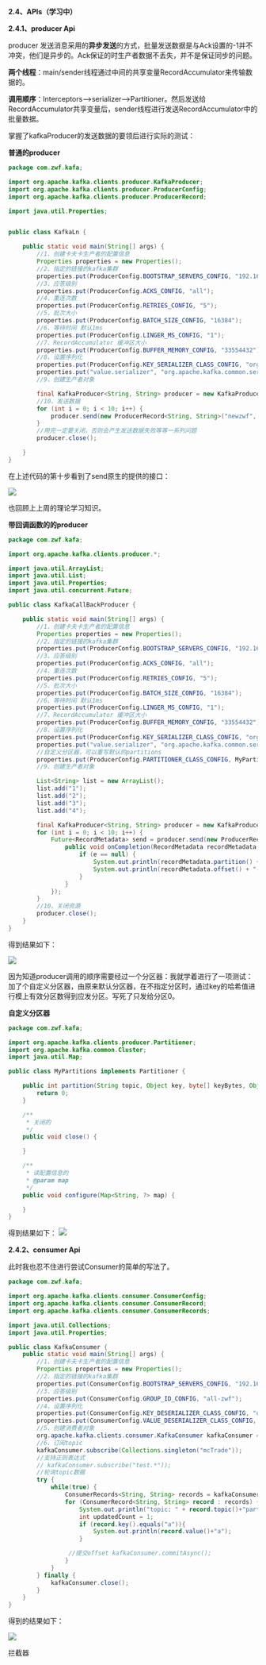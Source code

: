 
**2.4、APIs（学习中）**

**2.4.1、producer Api**

producer 发送消息采用的**异步发送**的方式，批量发送数据是与Ack设置的-1并不冲突，他们是异步的。Ack保证的时生产者数据不丢失，并不是保证同步的问题。

**两个线程**：main/sender线程通过中间的共享变量RecordAccumulator来传输数据的。

**调用顺序**：Interceptors-->serializer-->Partitioner。然后发送给RecordAccumulator共享变量后，sender线程进行发送RecordAccumulator中的批量数据。

掌握了kafkaProducer的发送数据的要领后进行实际的测试：

**普通的producer**
``` java
package com.zwf.kafa;

import org.apache.kafka.clients.producer.KafkaProducer;
import org.apache.kafka.clients.producer.ProducerConfig;
import org.apache.kafka.clients.producer.ProducerRecord;

import java.util.Properties;


public class KafkaLn {

    public static void main(String[] args) {
        //1、创建卡夫卡生产者的配置信息
        Properties properties = new Properties();
        //2、指定的链接的kafka集群
        properties.put(ProducerConfig.BOOTSTRAP_SERVERS_CONFIG, "192.168.131.131:9092,192.168.131.128:9092,192.168.131.129:9092");
        //3、应答级别
        properties.put(ProducerConfig.ACKS_CONFIG, "all");
        //4、重连次数
        properties.put(ProducerConfig.RETRIES_CONFIG, "5");
        //5、批次大小
        properties.put(ProducerConfig.BATCH_SIZE_CONFIG, "16384");
        //6、等待时间 默认1ms
        properties.put(ProducerConfig.LINGER_MS_CONFIG, "1");
        //7、RecordAccumulator 缓冲区大小
        properties.put(ProducerConfig.BUFFER_MEMORY_CONFIG, "33554432");
        //8、设置序列化
        properties.put(ProducerConfig.KEY_SERIALIZER_CLASS_CONFIG, "org.apache.kafka.common.serialization.StringSerializer");
        properties.put("value.serializer", "org.apache.kafka.common.serialization.StringSerializer");
        //9、创建生产者对象

        final KafkaProducer<String, String> producer = new KafkaProducer<String, String>(properties);
        //10、发送数据
        for (int i = 0; i < 10; i++) {
            producer.send(new ProducerRecord<String, String>("newzwf", 0, i+"" ,"zwftestproducer"+i));
        }
        //用完一定要关闭，否则会产生发送数据失败等等一系列问题
        producer.close();

    }
}

```
在上述代码的第十步看到了send原生的提供的接口：

![](http://note.youdao.com/yws/public/resource/ffefb6fa5bca403ed5711d3e6aed479d/xmlnote/7D5534E95C6949D2B1489C06086AC82C/24283)

也回顾上上周的理论学习知识。

**带回调函数的的producer**
``` java
package com.zwf.kafa;

import org.apache.kafka.clients.producer.*;

import java.util.ArrayList;
import java.util.List;
import java.util.Properties;
import java.util.concurrent.Future;

public class KafkaCallBackProducer {

    public static void main(String[] args) {
        //1、创建卡夫卡生产者的配置信息
        Properties properties = new Properties();
        //2、指定的链接的kafka集群
        properties.put(ProducerConfig.BOOTSTRAP_SERVERS_CONFIG, "192.168.131.131:9092,192.168.131.128:9092,192.168.131.129:9092");
        //3、应答级别
        properties.put(ProducerConfig.ACKS_CONFIG, "all");
        //4、重连次数
        properties.put(ProducerConfig.RETRIES_CONFIG, "5");
        //5、批次大小
        properties.put(ProducerConfig.BATCH_SIZE_CONFIG, "16384");
        //6、等待时间 默认1ms
        properties.put(ProducerConfig.LINGER_MS_CONFIG, "1");
        //7、RecordAccumulator 缓冲区大小
        properties.put(ProducerConfig.BUFFER_MEMORY_CONFIG, "33554432");
        //8、设置序列化
        properties.put(ProducerConfig.KEY_SERIALIZER_CLASS_CONFIG, "org.apache.kafka.common.serialization.StringSerializer");
        properties.put("value.serializer", "org.apache.kafka.common.serialization.StringSerializer");
        //自定义分区器，可以重写默认的partitions
        properties.put(ProducerConfig.PARTITIONER_CLASS_CONFIG, MyPartitions.class);
        //9、创建生产者对象

        List<String> list = new ArrayList();
        list.add("1");
        list.add("2");
        list.add("3");
        list.add("4");

        final KafkaProducer<String, String> producer = new KafkaProducer<String, String>(properties);
        for (int i = 0; i < 10; i++) {
            Future<RecordMetadata> send = producer.send(new ProducerRecord<String, String>("mcTrade", list.get(i%4), "12345"+i), new Callback() {
                public void onCompletion(RecordMetadata recordMetadata, Exception e) {
                    if (e == null) {
                        System.out.println(recordMetadata.partition() + "--");
                        System.out.println(recordMetadata.offset() + "--");
                    }
                }
            });
        }
        //10、关闭资源
        producer.close();
    }
}

```
得到结果如下：

![](http://note.youdao.com/yws/public/resource/ffefb6fa5bca403ed5711d3e6aed479d/xmlnote/F26C3A080D53482AB16A7F9D30558BB4/24333)

因为知道producer调用的顺序需要经过一个分区器：我就学着进行了一项测试：加了个自定义分区器，由原来默认分区器，在不指定分区时，通过key的哈希值进行模上有效分区数得到应发分区。写死了只发给分区0。

**自定义分区器**
``` java
package com.zwf.kafa;

import org.apache.kafka.clients.producer.Partitioner;
import org.apache.kafka.common.Cluster;
import java.util.Map;

public class MyPartitions implements Partitioner {

    public int partition(String topic, Object key, byte[] keyBytes, Object value, byte[] valueBytes, Cluster cluster) {
        return 0;
    }

    /**
     * 关闭的
     */
    public void close() {

    }

    /**
     * 读配置信息的
     * @param map
     */
    public void configure(Map<String, ?> map) {

    }
}

```
得到结果如下：
![](http://note.youdao.com/yws/public/resource/ffefb6fa5bca403ed5711d3e6aed479d/xmlnote/61F19A5718F949499555B5AADFAFD431/24320)

**2.4.2、consumer Api**

此时我也忍不住进行尝试Consumer的简单的写法了。
``` java
package com.zwf.kafa;

import org.apache.kafka.clients.consumer.ConsumerConfig;
import org.apache.kafka.clients.consumer.ConsumerRecord;
import org.apache.kafka.clients.consumer.ConsumerRecords;

import java.util.Collections;
import java.util.Properties;

public class KafkaConsumer {
    public static void main(String[] args) {
        //1、创建卡夫卡生产者的配置信息
        Properties properties = new Properties();
        //2、指定的链接的kafka集群
        properties.put(ConsumerConfig.BOOTSTRAP_SERVERS_CONFIG, "192.168.131.131:9092,192.168.131.128:9092,192.168.131.129:9092");
        //3、应答级别
        properties.put(ConsumerConfig.GROUP_ID_CONFIG, "all-zwf");
        //4、设置序列化
        properties.put(ConsumerConfig.KEY_DESERIALIZER_CLASS_CONFIG, "org.apache.kafka.common.serialization.StringDeserializer");
        properties.put(ConsumerConfig.VALUE_DESERIALIZER_CLASS_CONFIG, "org.apache.kafka.common.serialization.StringDeserializer");
        //5、创建消费者对象
        org.apache.kafka.clients.consumer.KafkaConsumer kafkaConsumer = new org.apache.kafka.clients.consumer.KafkaConsumer(properties);
        //6、订阅topic
        kafkaConsumer.subscribe(Collections.singleton("mcTrade"));
        //支持正则表达式
        // kafkaConsumer.subscribe("test.*"));
        //轮询topic数据
        try {
            while(true) {
                ConsumerRecords<String, String> records = kafkaConsumer.poll(100);
                for (ConsumerRecord<String, String> record : records) {
                    System.out.println("topic: " + record.topic()+"partition: "+record.partition() + "offset: "+ record.offset()+"key: " + record.key() + "value: " + record.value());
                    int updatedCount = 1;
                    if (record.key().equals("a")){
                        System.out.println(record.value()+"a");
                    }

                 //提交offset kafkaConsumer.commitAsync();
                }
            }
        } finally {
            kafkaConsumer.close();
        }
    }
}

```
得到的结果如下：

![](http://note.youdao.com/yws/public/resource/ffefb6fa5bca403ed5711d3e6aed479d/xmlnote/36051DBA64E3422F8763A350FBC98FE4/24350)

拦截器

